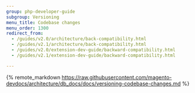 ```yaml
---
group: php-developer-guide
subgroup: Versioning
menu_title: Codebase changes
menu_order: 1300
redirect_from:
  - /guides/v2.0/architecture/back-compatibility.html
  - /guides/v2.1/architecture/back-compatibility.html	
  - /guides/v2.0/extension-dev-guide/backward-compatibility.html
  - /guides/v2.1/extension-dev-guide/backward-compatibility.html	

---
```


{% remote_markdown https://raw.githubusercontent.com/magento-devdocs/architecture/db_docs/docs/versioning-codebase-changes.md %}